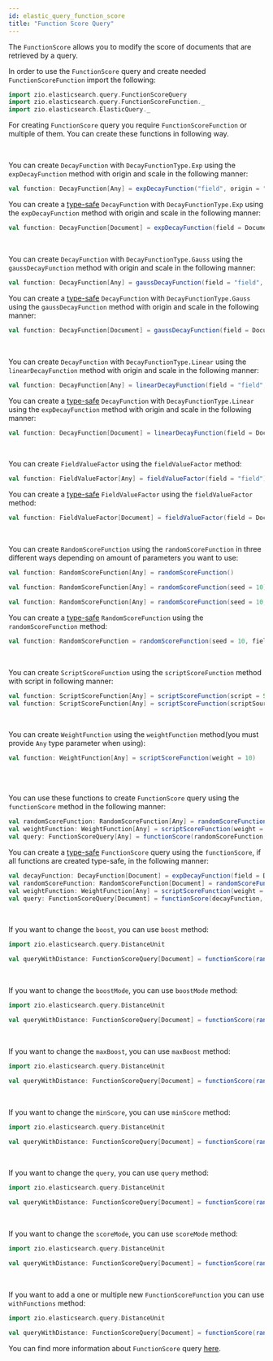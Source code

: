 ```yaml
---
id: elastic_query_function_score
title: "Function Score Query"
---
```


The `FunctionScore` allows you to modify the score of documents that are retrieved by a query.

In order to use the `FunctionScore` query and create needed `FunctionScoreFunction` import the following:
```scala
import zio.elasticsearch.query.FunctionScoreQuery
import zio.elasticsearch.query.FunctionScoreFunction._
import zio.elasticsearch.ElasticQuery._
```

For creating `FunctionScore` query you require `FunctionScoreFunction` or multiple of them. 
You can create these functions in following way.

<br/>

You can create `DecayFunction` with `DecayFunctionType.Exp` using the `expDecayFunction` method with origin and scale in the following manner:
```scala
val function: DecayFunction[Any] = expDecayFunction("field", origin = "11, 12", scale = "2km")
```
You can create a [type-safe](https://lambdaworks.github.io/zio-elasticsearch/overview/overview_zio_prelude_schema)
`DecayFunction` with `DecayFunctionType.Exp` using the `expDecayFunction` method with origin and scale in the following manner:
```scala
val function: DecayFunction[Document] = expDecayFunction(field = Document.field, origin = "11, 12", scale = "2km")
```

<br/>

You can create `DecayFunction` with `DecayFunctionType.Gauss` using the `gaussDecayFunction` method with origin and scale in the following manner:
```scala
val function: DecayFunction[Any] = gaussDecayFunction(field = "field", origin = "11, 12", scale = "2km")
```
You can create a [type-safe](https://lambdaworks.github.io/zio-elasticsearch/overview/overview_zio_prelude_schema)
`DecayFunction` with `DecayFunctionType.Gauss` using the `gaussDecayFunction` method with origin and scale in the following manner:
```scala
val function: DecayFunction[Document] = gaussDecayFunction(field = Document.field, origin = "11, 12", scale = "2km")
```

<br/>

You can create `DecayFunction` with `DecayFunctionType.Linear` using the `linearDecayFunction` method with origin and scale in the following manner:
```scala
val function: DecayFunction[Any] = linearDecayFunction(field = "field", origin = "11, 12", scale = "2km")
``` 

You can create a [type-safe](https://lambdaworks.github.io/zio-elasticsearch/overview/overview_zio_prelude_schema)
`DecayFunction` with `DecayFunctionType.Linear` using the `expDecayFunction` method with origin and scale in the following manner:
```scala
val function: DecayFunction[Document] = linearDecayFunction(field = Document.field, origin = "11, 12", scale = "2km")
```

<br/>

You can create `FieldValueFactor` using the `fieldValueFactor` method:

```scala
val function: FieldValueFactor[Any] = fieldValueFactor(field = "field")
``` 

You can create a [type-safe](https://lambdaworks.github.io/zio-elasticsearch/overview/overview_zio_prelude_schema)
`FieldValueFactor` using the `fieldValueFactor` method:

```scala
val function: FieldValueFactor[Document] = fieldValueFactor(field = Document.field)
``` 

<br/>

You can create `RandomScoreFunction` using the `randomScoreFunction` in three different ways depending on amount of parameters
you want to use:

```scala
val function: RandomScoreFunction[Any] = randomScoreFunction()

val function: RandomScoreFunction[Any] = randomScoreFunction(seed = 10)

val function: RandomScoreFunction[Any] = randomScoreFunction(seed = 10, field = "field")
``` 

You can create a [type-safe](https://lambdaworks.github.io/zio-elasticsearch/overview/overview_zio_prelude_schema)
`RandomScoreFunction` using the `randomScoreFunction` method:
```scala
val function: RandomScoreFunction = randomScoreFunction(seed = 10, field = Document.field)
```

<br/>

You can create `ScriptScoreFunction` using the `scriptScoreFunction` method with script in following manner:

```scala
val function: ScriptScoreFunction[Any] = scriptScoreFunction(script = Script("params.agg1 > 10"))
val function: ScriptScoreFunction[Any] = scriptScoreFunction(scriptSource = "params.agg1 > 10")
``` 

<br/>

You can create `WeightFunction` using the `weightFunction` method(you must provide `Any` type parameter when using):

```scala
val function: WeightFunction[Any] = scriptScoreFunction(weight = 10)
``` 

<br/><br/>

You can use these functions to create `FunctionScore` query using the `functionScore` method in the following manner:

```scala
val randomScoreFunction: RandomScoreFunction[Any] = randomScoreFunction()
val weightFunction: WeightFunction[Any] = scriptScoreFunction(weight = 10)
val query: FunctionScoreQuery[Any] = functionScore(randomScoreFunction, weightFunction)
```

You can create a [type-safe](https://lambdaworks.github.io/zio-elasticsearch/overview/overview_zio_prelude_schema) `FunctionScore` query 
using the `functionScore`, if all functions are created type-safe, in the following manner:

```scala
val decayFunction: DecayFunction[Document] = expDecayFunction(field = Document.field, origin = "11, 12", scale = "2km")
val randomScoreFunction: RandomScoreFunction[Document] = randomScoreFunction(seed = 10, field = Document.field)
val weightFunction: WeightFunction[Any] = scriptScoreFunction(weight = 10)
val query: FunctionScoreQuery[Document] = functionScore(decayFunction, randomScoreFunction, weightFunction)
```

<br/>

If you want to change the `boost`, you can use `boost` method:
```scala
import zio.elasticsearch.query.DistanceUnit

val queryWithDistance: FunctionScoreQuery[Document] = functionScore(randomScoreFunction(seed = 10, field = Document.field)).boost(5.0)
```

<br/>

If you want to change the `boostMode`, you can use `boostMode` method:
```scala
import zio.elasticsearch.query.DistanceUnit

val queryWithDistance: FunctionScoreQuery[Document] = functionScore(randomScoreFunction(seed = 10, field = Document.field)).boostMode(FunctionScoreBoostMode.Max)
```

<br/>

If you want to change the `maxBoost`, you can use `maxBoost` method:
```scala
import zio.elasticsearch.query.DistanceUnit

val queryWithDistance: FunctionScoreQuery[Document] = functionScore(randomScoreFunction(seed = 10, field = Document.field)).maxBoost(5.0)
```

<br/>

If you want to change the `minScore`, you can use `minScore` method:
```scala
import zio.elasticsearch.query.DistanceUnit

val queryWithDistance: FunctionScoreQuery[Document] = functionScore(randomScoreFunction(seed = 10, field = Document.field)).minScore(5.0)
```

<br/>

If you want to change the `query`, you can use `query` method:
```scala
import zio.elasticsearch.query.DistanceUnit

val queryWithDistance: FunctionScoreQuery[Document] = functionScore(randomScoreFunction(seed = 10, field = Document.field)).query(matches(Document.field, "value"))
```

<br/>

If you want to change the `scoreMode`, you can use `scoreMode` method:
```scala
import zio.elasticsearch.query.DistanceUnit

val queryWithDistance: FunctionScoreQuery[Document] = functionScore(randomScoreFunction(seed = 10, field = Document.field)).scoreMode(FunctionScoreScoreMode.Max)
```

<br/>

If you want to add a one or multiple new `FunctionScoreFunction` you can use `withFunctions` method:
```scala
import zio.elasticsearch.query.DistanceUnit

val queryWithDistance: FunctionScoreQuery[Document] = functionScore(randomScoreFunction(seed = 10, field = Document.field)).withFunctions(scriptScoreFunction(weight = 10))
```

You can find more information about `FunctionScore` query [here](https://www.elastic.co/guide/en/elasticsearch/reference/7.17/query-dsl-function-score-query.html).
